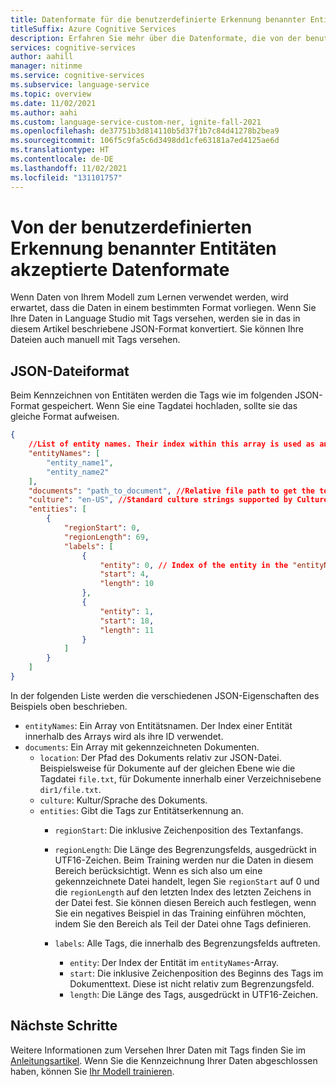 ```yaml
---
title: Datenformate für die benutzerdefinierte Erkennung benannter Entitäten
titleSuffix: Azure Cognitive Services
description: Erfahren Sie mehr über die Datenformate, die von der benutzerdefinierten NER akzeptiert werden.
services: cognitive-services
author: aahill
manager: nitinme
ms.service: cognitive-services
ms.subservice: language-service
ms.topic: overview
ms.date: 11/02/2021
ms.author: aahi
ms.custom: language-service-custom-ner, ignite-fall-2021
ms.openlocfilehash: de37751b3d814110b5d37f1b7c84d41278b2bea9
ms.sourcegitcommit: 106f5c9fa5c6d3498dd1cfe63181a7ed4125ae6d
ms.translationtype: HT
ms.contentlocale: de-DE
ms.lasthandoff: 11/02/2021
ms.locfileid: "131101757"
---
```

# <a name="data-formats-accepted-by-custom-ner"></a>Von der benutzerdefinierten Erkennung benannter Entitäten akzeptierte Datenformate

Wenn Daten von Ihrem Modell zum Lernen verwendet werden, wird erwartet, dass die Daten in einem bestimmten Format vorliegen. Wenn Sie Ihre Daten in Language Studio mit Tags versehen, werden sie in das in diesem Artikel beschriebene JSON-Format konvertiert. Sie können Ihre Dateien auch manuell mit Tags versehen.


## <a name="json-file-format"></a>JSON-Dateiformat

Beim Kennzeichnen von Entitäten werden die Tags wie im folgenden JSON-Format gespeichert. Wenn Sie eine Tagdatei hochladen, sollte sie das gleiche Format aufweisen.

```json
{
    //List of entity names. Their index within this array is used as an ID. 
    "entityNames": [
        "entity_name1",
        "entity_name2"
    ],
    "documents": "path_to_document", //Relative file path to get the text.
    "culture": "en-US", //Standard culture strings supported by CultureInfo.
    "entities": [
        {
            "regionStart": 0,
            "regionLength": 69,
            "labels": [
                {
                    "entity": 0, // Index of the entity in the "entityNames" array. Positions are relative to the original text (not bounding box)
                    "start": 4,
                    "length": 10
                },
                {
                    "entity": 1,
                    "start": 18,
                    "length": 11
                }
            ]
        }
    ]    
}
```

In der folgenden Liste werden die verschiedenen JSON-Eigenschaften des Beispiels oben beschrieben.

* `entityNames`: Ein Array von Entitätsnamen. Der Index einer Entität innerhalb des Arrays wird als ihre ID verwendet.
* `documents`: Ein Array mit gekennzeichneten Dokumenten.
  * `location`: Der Pfad des Dokuments relativ zur JSON-Datei. Beispielsweise für Dokumente auf der gleichen Ebene wie die Tagdatei `file.txt`, für Dokumente innerhalb einer Verzeichnisebene `dir1/file.txt`.
  * `culture`: Kultur/Sprache des Dokuments. <!-- See [language support](../language-support.md) for more information. -->
  * `entities`: Gibt die Tags zur Entitätserkennung an.
    * `regionStart`: Die inklusive Zeichenposition des Textanfangs.
    * `regionLength`: Die Länge des Begrenzungsfelds, ausgedrückt in UTF16-Zeichen. Beim Training werden nur die Daten in diesem Bereich berücksichtigt. Wenn es sich also um eine gekennzeichnete Datei handelt, legen Sie `regionStart` auf 0 und die `regionLength` auf den letzten Index des letzten Zeichens in der Datei fest. Sie können diesen Bereich auch festlegen, wenn Sie ein negatives Beispiel in das Training einführen möchten, indem Sie den Bereich als Teil der Datei ohne Tags definieren.

    * `labels`: Alle Tags, die innerhalb des Begrenzungsfelds auftreten.
      * `entity`: Der Index der Entität im `entityNames`-Array.
      * `start`: Die inklusive Zeichenposition des Beginns des Tags im Dokumenttext. Diese ist nicht relativ zum Begrenzungsfeld.
      * `length`: Die Länge des Tags, ausgedrückt in UTF16-Zeichen.

## <a name="next-steps"></a>Nächste Schritte

Weitere Informationen zum Versehen Ihrer Daten mit Tags finden Sie im [Anleitungsartikel](../how-to/tag-data.md). Wenn Sie die Kennzeichnung Ihrer Daten abgeschlossen haben, können Sie [Ihr Modell trainieren](../how-to/train-model.md).  
